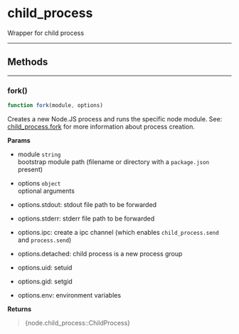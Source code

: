 <!-- @rev 7a1a0e2419e22852fc291bec06a2127a a1202b -->
# child_process

Wrapper for child process
 

----




## Methods

------------------------------------------------------------------------
### fork()

```js
function fork(module, options) 
```


 Creates a new Node.JS process and runs the specific node module. See: [child\_process.fork](https://nodejs.org/api/child_process.html#child_process_child_process_fork_modulepath_args_options)
 for more information about process creation.


**Params**

  - module `string`
    <br>bootstrap module path (filename or directory with a `package.json` present)
  - options `object`
    <br>optional arguments

   - options.stdout: stdout file path to be forwarded
   - options.stderr: stderr file path to be forwarded
   - options.ipc: create a ipc channel (which enables `child_process.send` and `process.send`)
   - options.detached: child process is a new process group
   - options.uid: setuid
   - options.gid: setgid
   - options.env: environment variables


**Returns**

> {node.child_process::ChildProcess}
 
